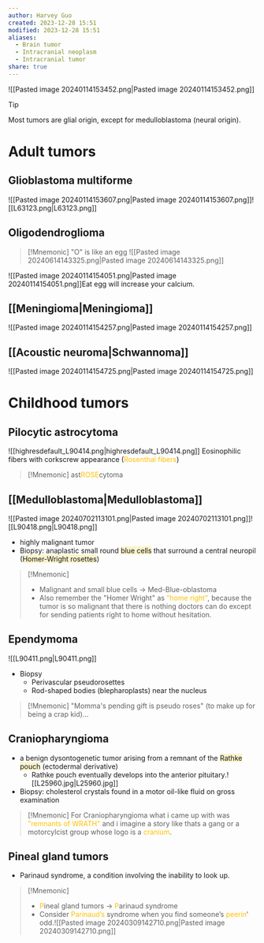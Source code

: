 ```yaml
---
author: Harvey Guo
created: 2023-12-28 15:51
modified: 2023-12-28 15:51
aliases:
  - Brain tumor
  - Intracranial neoplasm
  - Intracranial tumor
share: true
---
```

![[Pasted image 20240114153452.png|Pasted image 20240114153452.png]]
>[!Tip] 
>Most tumors are glial origin, except for medulloblastoma (neural origin).
# Adult tumors
## Glioblastoma multiforme
![[Pasted image 20240114153607.png|Pasted image 20240114153607.png]]![[L63123.png|L63123.png]]
## Oligodendroglioma
>[!Mnemonic] "O" is like an egg
>![[Pasted image 20240614143325.png|Pasted image 20240614143325.png]]


![[Pasted image 20240114154051.png|Pasted image 20240114154051.png]]Eat egg will increase your calcium.
## [[Meningioma|Meningioma]]
![[Pasted image 20240114154257.png|Pasted image 20240114154257.png]]
## [[Acoustic neuroma|Schwannoma]]
![[Pasted image 20240114154725.png|Pasted image 20240114154725.png]]
# Childhood tumors
## Pilocytic astrocytoma
![[highresdefault_L90414.png|highresdefault_L90414.png]]
Eosinophilic fibers with corkscrew appearance (<font color="#ffc000">Rosenthal fibers</font>)
>[!Mnemonic] 
>ast<font color="#ffc000">ROSE</font>cytoma

## [[Medulloblastoma|Medulloblastoma]]
![[Pasted image 20240702113101.png|Pasted image 20240702113101.png]]![[L90418.png|L90418.png]]
- highly malignant tumor
- Biopsy: anaplastic small round <span style="background:rgba(240, 200, 0, 0.2)">blue cells</span> that surround a central neuropil (<span style="background:rgba(240, 200, 0, 0.2)">Homer-Wright rosettes</span>)
>[!Mnemonic] 
>- Malignant and small blue cells -> Med-Blue-oblastoma
>- Also remember the "Homer Wright" as <font color="#ffc000">"home right"</font>, because the tumor is so malignant that there is nothing doctors can do except for sending patients right to home without hesitation.

## Ependymoma
![[L90411.png|L90411.png]]
- Biopsy
	- Perivascular pseudorosettes 
	- Rod-shaped bodies (blepharoplasts) near the nucleus

>[!Mnemonic] 
>"Momma's pending gift is pseudo roses" (to make up for being a crap kid)...

## Craniopharyngioma
- a benign dysontogenetic tumor arising from a remnant of the <span style="background:rgba(240, 200, 0, 0.2)">Rathke pouch</span> (ectodermal derivative)
	- Rathke pouch eventually develops into the anterior pituitary.![[L25960.jpg|L25960.jpg]]
- Biopsy: cholesterol crystals found in a motor oil-like fluid on gross examination
>[!Mnemonic] 
>For Craniopharyngioma what i came up with was <font color="#ffc000">"remnants of WRATH"</font> and i imagine a story like thats a gang or a motorcylcist group whose logo is a <font color="#ffc000">cranium</font>.

## Pineal gland tumors
- Parinaud syndrome, a condition involving the inability to look up.
>[!Mnemonic] 
>- <font color="#ffc000">P</font>ineal gland tumors -> <font color="#ffc000">P</font>arinaud syndrome
>- Consider <font color="#ffc000">Parinaud’s</font> syndrome when you find someone’s <font color="#ffc000">peerin</font>’ odd.![[Pasted image 20240309142710.png|Pasted image 20240309142710.png]]